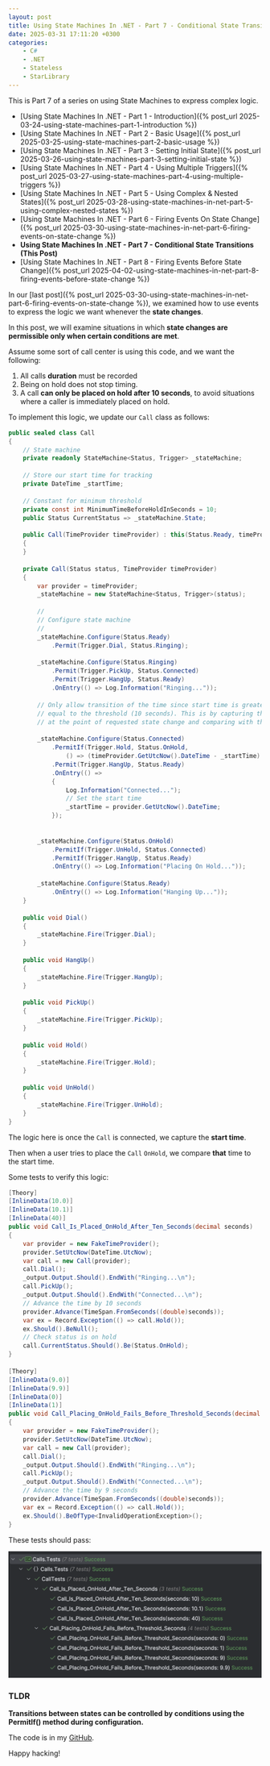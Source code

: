 ```yaml
---
layout: post
title: Using State Machines In .NET - Part 7 - Conditional State Transitions
date: 2025-03-31 17:11:20 +0300
categories:
    - C#
    - .NET
    - Stateless
    - StarLibrary
---
```


This is Part 7 of a series on using State Machines to express complex logic.

- [Using State Machines In .NET  - Part 1 - Introduction]({% post_url 2025-03-24-using-state-machines-part-1-introduction %})
- [Using State Machines In .NET  - Part 2 - Basic Usage]({% post_url 2025-03-25-using-state-machines-part-2-basic-usage %})
- [Using State Machines In .NET  - Part 3 - Setting Initial State]({% post_url 2025-03-26-using-state-machines-part-3-setting-initial-state %})
- [Using State Machines In .NET  - Part 4 - Using Multiple Triggers]({% post_url 2025-03-27-using-state-machines-part-4-using-multiple-triggers %})
- [Using State Machines In .NET - Part 5 - Using Complex & Nested States]({% post_url 2025-03-28-using-state-machines-in-net-part-5-using-complex-nested-states %})
- [Using State Machines In .NET - Part 6 - Firing Events On State Change]({% post_url 2025-03-30-using-state-machines-in-net-part-6-firing-events-on-state-change %})
- **Using State Machines In .NET - Part 7 - Conditional State Transitions (This Post)**
- [Using State Machines In .NET - Part 8 - Firing Events Before State Change]({% post_url 2025-04-02-using-state-machines-in-net-part-8-firing-events-before-state-change %})

In our [last post]({% post_url 2025-03-30-using-state-machines-in-net-part-6-firing-events-on-state-change %}), we examined how to use events to express the logic we want whenever the **state changes**.

In this post, we will examine situations in which **state changes are permissible only when certain conditions are met**.

Assume some sort of call center is using this code, and we want the following:

1. All calls **duration** must be recorded
2. Being on hold does not stop timing.
3. A call **can only be placed on hold after 10 seconds**, to avoid situations where a caller is immediately placed on hold.

To implement this logic, we update our `Call` class as follows:

```c#
public sealed class Call
{
    // State machine
    private readonly StateMachine<Status, Trigger> _stateMachine;

    // Store our start time for tracking
    private DateTime _startTime;

    // Constant for minimum threshold
    private const int MinimumTimeBeforeHoldInSeconds = 10;
    public Status CurrentStatus => _stateMachine.State;

    public Call(TimeProvider timeProvider) : this(Status.Ready, timeProvider)
    {
    }

    private Call(Status status, TimeProvider timeProvider)
    {
        var provider = timeProvider;
        _stateMachine = new StateMachine<Status, Trigger>(status);

        //
        // Configure state machine
        //
        _stateMachine.Configure(Status.Ready)
            .Permit(Trigger.Dial, Status.Ringing);

        _stateMachine.Configure(Status.Ringing)
            .Permit(Trigger.PickUp, Status.Connected)
            .Permit(Trigger.HangUp, Status.Ready)
            .OnEntry(() => Log.Information("Ringing..."));

        // Only allow transition of the time since start time is greater than or
        // equal to the threshold (10 seconds). This is by capturing the current time
        // at the point of requested state change and comparing with the start time

        _stateMachine.Configure(Status.Connected)
            .PermitIf(Trigger.Hold, Status.OnHold,
                () => (timeProvider.GetUtcNow().DateTime - _startTime).TotalSeconds >= MinimumTimeBeforeHoldInSeconds)
            .Permit(Trigger.HangUp, Status.Ready)
            .OnEntry(() =>
            {
                Log.Information("Connected...");
                // Set the start time
                _startTime = provider.GetUtcNow().DateTime;
            });


        _stateMachine.Configure(Status.OnHold)
            .PermitIf(Trigger.UnHold, Status.Connected)
            .PermitIf(Trigger.HangUp, Status.Ready)
            .OnEntry(() => Log.Information("Placing On Hold..."));

        _stateMachine.Configure(Status.Ready)
            .OnEntry(() => Log.Information("Hanging Up..."));
    }

    public void Dial()
    {
        _stateMachine.Fire(Trigger.Dial);
    }

    public void HangUp()
    {
        _stateMachine.Fire(Trigger.HangUp);
    }

    public void PickUp()
    {
        _stateMachine.Fire(Trigger.PickUp);
    }

    public void Hold()
    {
        _stateMachine.Fire(Trigger.Hold);
    }

    public void UnHold()
    {
        _stateMachine.Fire(Trigger.UnHold);
    }
}
```

The logic here is once the `Call` is connected, we capture the **start time**.

Then when a user tries to place the `Call` `OnHold`, we compare **that** time to the start time.

Some tests to verify this logic:

```c#
[Theory]
[InlineData(10.0)]
[InlineData(10.1)]
[InlineData(40)]
public void Call_Is_Placed_OnHold_After_Ten_Seconds(decimal seconds)
{
    var provider = new FakeTimeProvider();
    provider.SetUtcNow(DateTime.UtcNow);
    var call = new Call(provider);
    call.Dial();
    _output.Output.Should().EndWith("Ringing...\n");
    call.PickUp();
    _output.Output.Should().EndWith("Connected...\n");
    // Advance the time by 10 seconds
    provider.Advance(TimeSpan.FromSeconds((double)seconds));
    var ex = Record.Exception(() => call.Hold());
    ex.Should().BeNull();
    // Check status is on hold
    call.CurrentStatus.Should().Be(Status.OnHold);
}

[Theory]
[InlineData(9.0)]
[InlineData(9.9)]
[InlineData(0)]
[InlineData(1)]
public void Call_Placing_OnHold_Fails_Before_Threshold_Seconds(decimal seconds)
{
    var provider = new FakeTimeProvider();
    provider.SetUtcNow(DateTime.UtcNow);
    var call = new Call(provider);
    call.Dial();
    _output.Output.Should().EndWith("Ringing...\n");
    call.PickUp();
    _output.Output.Should().EndWith("Connected...\n");
    // Advance the time by 9 seconds
    provider.Advance(TimeSpan.FromSeconds((double)seconds));
    var ex = Record.Exception(() => call.Hold());
    ex.Should().BeOfType<InvalidOperationException>();
}
```

These tests should pass:

![PermitIfTests](../images/2025/03/PermitIfTests.png)

### TLDR

**Transitions between states can be controlled by conditions using the PermitIf() method during configuration.**

The code is in my [GitHub](https://github.com/conradakunga/BlogCode/tree/master/2025-03-31%20-%20State%20Machines%20Part%207).

Happy hacking!
